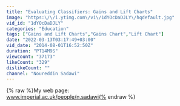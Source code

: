 ```yaml
---
title: "Evaluating Classifiers: Gains and Lift Charts"
image: "https:\/\/i.ytimg.com\/vi\/1dYOcDaDJLY\/hqdefault.jpg"
vid_id: "1dYOcDaDJLY"
categories: "Education"
tags: ["Gains and Lift Charts","Gains Chart","Lift Chart"]
date: "2022-03-13T03:17:49+03:00"
vid_date: "2014-08-01T16:52:50Z"
duration: "PT14M9S"
viewcount: "37173"
likeCount: "329"
dislikeCount: ""
channel: "Noureddin Sadawi"
---
```

{% raw %}My web page:<br />www.imperial.ac.uk/people/n.sadawi{% endraw %}
